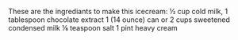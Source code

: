 These are the ingrediants to make this icecream:
½ cup cold milk,
1 tablespoon chocolate extract
1 (14 ounce) can or 2 cups sweetened condensed milk
⅛ teaspoon salt
1 pint heavy cream